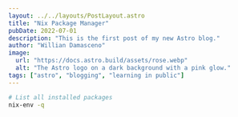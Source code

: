 ```yaml
---
layout: ../../layouts/PostLayout.astro
title: "Nix Package Manager"
pubDate: 2022-07-01
description: "This is the first post of my new Astro blog."
author: "Willian Damasceno"
image:
  url: "https://docs.astro.build/assets/rose.webp"
  alt: "The Astro logo on a dark background with a pink glow."
tags: ["astro", "blogging", "learning in public"]
---
```


```sh
# List all installed packages
nix-env -q
```